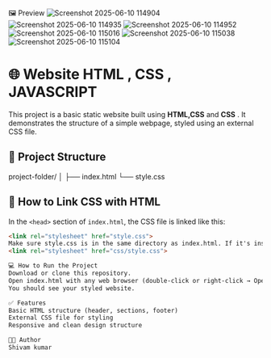 🖼️ Preview
![Screenshot 2025-06-10 114904](https://github.com/user-attachments/assets/3a211433-120c-49be-a15d-aa2030dd14b8)
![Screenshot 2025-06-10 114935](https://github.com/user-attachments/assets/9afba0b2-47b4-4515-8b36-2ce21cf35790)
![Screenshot 2025-06-10 114952](https://github.com/user-attachments/assets/54e0ad4c-2084-424f-bdbb-0eb6f8e764e2)
![Screenshot 2025-06-10 115016](https://github.com/user-attachments/assets/78fa772a-0ae1-4f48-bdf9-4d173d5a8bff)
![Screenshot 2025-06-10 115038](https://github.com/user-attachments/assets/fa69cea5-7de1-4578-8fb2-4c06accec2ce)
![Screenshot 2025-06-10 115104](https://github.com/user-attachments/assets/540dfdc1-bbd6-445a-a696-1ec9c62b779d)

# 🌐 Website  HTML , CSS , JAVASCRIPT

This project is a basic static website built using **HTML,CSS** and **CSS** . It demonstrates the structure of a simple webpage, styled using an external CSS file.

## 📁 Project Structure
project-folder/
│
├── index.html 
└── style.css 

## 🔗 How to Link CSS with HTML
In the `<head>` section of `index.html`, the CSS file is linked like this:

```html
<link rel="stylesheet" href="style.css">
Make sure style.css is in the same directory as index.html. If it's inside a css/ folder, update the path accordingly
<link rel="stylesheet" href="css/style.css">

💻 How to Run the Project
Download or clone this repository.
Open index.html with any web browser (double-click or right-click → Open with browser).
You should see your styled website.

✅ Features
Basic HTML structure (header, sections, footer)
External CSS file for styling
Responsive and clean design structure

🧑‍💻 Author
Shivam kumar


